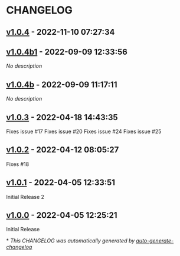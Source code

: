 # CHANGELOG

## [v1.0.4](https://github.com/BstLabs/py-authk/releases/tag/v1.0.4) - 2022-11-10 07:27:34

## [v1.0.4b1](https://github.com/BstLabs/py-authk/releases/tag/v1.0.4b1) - 2022-09-09 12:33:56

*No description*

## [v1.0.4b](https://github.com/BstLabs/py-authk/releases/tag/v1.0.4b) - 2022-09-09 11:17:11

*No description*

## [v1.0.3](https://github.com/BstLabs/py-authk/releases/tag/v1.0.3) - 2022-04-18 14:43:35

Fixes issue #17 
Fixes issue #20 
Fixes issue #24 
Fixes issue #25 

## [v1.0.2](https://github.com/BstLabs/py-authk/releases/tag/v1.0.2) - 2022-04-12 08:05:27

Fixes #18 

## [v1.0.1](https://github.com/BstLabs/py-authk/releases/tag/v1.0.1) - 2022-04-05 12:33:51

Initial Release 2

## [v1.0.0](https://github.com/BstLabs/py-authk/releases/tag/v1.0.0) - 2022-04-05 12:25:21

Initial Release

\* *This CHANGELOG was automatically generated by [auto-generate-changelog](https://github.com/BobAnkh/auto-generate-changelog)*
